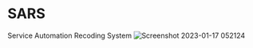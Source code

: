 # SARS
Service Automation Recoding System
![Screenshot 2023-01-17 052124](https://user-images.githubusercontent.com/75847268/212782288-ddc9b035-e7ec-4266-9928-d22657f81863.png)
